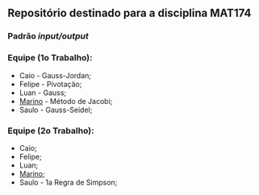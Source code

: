 Repositório destinado para a disciplina MAT174
---------------

### Padrão _input/output_


### Equipe (1o Trabalho):

- Caio - Gauss-Jordan;
- Felipe - Pivotação;
- Luan - Gauss;
- [Marino](mailto:intmarinoreturn0@gmail.com) - Método de Jacobi;
- Saulo - Gauss-Seidel;


### Equipe (2o Trabalho):

- Caio;
- Felipe;
- Luan;
- [Marino](mailto:intmarinoreturn0@gmail.com);
- Saulo - 1a Regra de Simpson;

